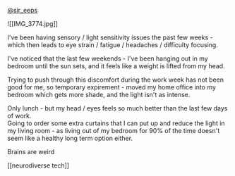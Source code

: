 

[@sir_eeps](https://www.instagram.com/p/CKjph0Cg0T7/?igshid=1lpj2vd3uz77l)

![[IMG_3774.jpg]]

I've been having sensory / light sensitivity issues the past few weeks - which then leads to eye strain / fatigue / headaches / difficulty focusing.  

I've noticed that the last few weekends - I've been hanging out in my bedroom until the sun sets, and it feels like a weight is lifted from my head.  
  
Trying to push through this discomfort during the work week has not been good for me, so temporary expirement - moved my home office into my bedroom which gets more shade, and the light isn't as intense.  
  
  Only lunch - but my head / eyes feels so much better than the last few days of work.  
  Going to order some extra curtains that I can put up and reduce the light in my living room - as living out of my bedroom for 90% of the time doesn't seem like a healthy long term option either.  

Brains are weird

[[neurodiverse tech]]